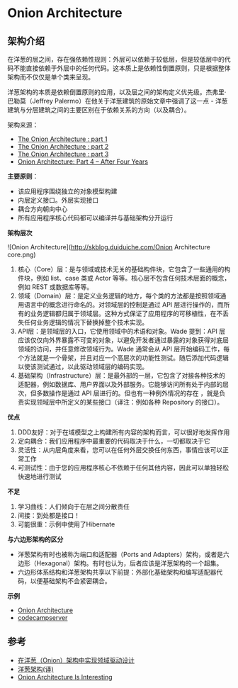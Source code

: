 # Onion Architecture

## 架构介绍

在洋葱的层之间，存在强依赖性规则：外层可以依赖于较低层，但是较低层中的代码不能直接依赖于外层中的任何代码。这本质上是依赖性倒置原则，只是根据整体架构而不仅仅是单个类来呈现。

洋葱架构的本质是依赖倒置原则的应用，以及层之间的架构定义优先级。杰弗里·巴勒莫（Jeffrey Palermo）在他关于洋葱建筑的原始文章中强调了这一点 - 洋葱建筑与分层建筑之间的主要区别在于依赖关系的方向（以及耦合）。

架构来源：

* [The Onion Architecture : part 1](https://jeffreypalermo.com/2008/07/the-onion-architecture-part-1/)
* [The Onion Architecture : part 2](https://jeffreypalermo.com/2008/07/the-onion-architecture-part-2/)
* [The Onion Architecture : part 3 ](https://jeffreypalermo.com/2008/08/the-onion-architecture-part-3/)
* [Onion Architecture: Part 4 – After Four Years](https://jeffreypalermo.com/2013/08/onion-architecture-part-4-after-four-years/)


**主要原则**：

* 该应用程序围绕独立的对象模型构建
* 内层定义接口。外层实现接口
* 耦合方向朝向中心
* 所有应用程序核心代码都可以编译并与基础架构分开运行

**架构层次**

![Onion Architecture](http://skblog.duiduiche.com/Onion Architecture core.png)

1. 核心（Core）层：是与领域或技术无关的基础构件块，它包含了一些通用的构件块，例如 list、case 类或 Actor 等等。核心层不包含任何技术层面的概念，例如 REST 或数据库等等。
2. 领域（Domain）层：是定义业务逻辑的地方，每个类的方法都是按照领域通用语言中的概念进行命名的。对领域层的控制是通过 API 层进行操作的，而所有的业务逻辑都归属于领域层。这种方式保证了应用程序的可移植性，在不丢失任何业务逻辑的情况下替换掉整个技术实现。
3. API层：是领域层的入口，它使用领域中的术语和对象。Wade 提到：API 层应该仅仅向外界暴露不可变的对象，以避免开发者通过暴露的对象获得对底层领域的访问，并任意修改领域行为。Wade 通常会从 API 层开始编码工作，每个方法就是一个骨架，并且对应一个高层次的功能性测试。随后添加代码逻辑以使该测试通过，以此驱动领域层的编码实现。
4. 基础架构（Infrastructure）层：是最外部的一层，它包含了对接各种技术的适配器，例如数据库、用户界面以及外部服务。它能够访问所有处于内部的层次，但多数操作是通过 API 层进行的。但也有一种例外情况的存在 ，就是负责实现领域层中所定义的某些接口（译注：例如各种 Repository 的接口）。

**优点**

1. DDD友好：对于在域模型之上构建所有内容的架构而言，可以很好地发挥作用
2. 定向耦合：我们应用程序中最重要的代码取决于什么，一切都取决于它
3. 灵活性：从内层角度来看，您可以在任何外层交换任何东西，事情应该可以正常工作
4. 可测试性：由于您的应用程序核心不依赖于任何其他内容，因此可以单独轻松快速地进行测试

**不足**

1. 学习曲线：人们倾向于在层之间分散责任
2. 间接：到处都是接口！
3. 可能很重：示例中使用了Hibernate

**与六边形架构的区分**

* 洋葱架构有时也被称为端口和适配器（Ports and Adapters）架构，或者是六边形（Hexagonal）架构。有时也认为，后者应该是洋葱架构的一个超集。
* 六边形体系结构和洋葱架构共享以下前提：外部化基础架构和编写适配器代码，以便基础架构不会紧密耦合。

**示例**

* [Onion Architecture](https://bitbucket.org/jeffreypalermo/onion-architecture)
* [codecampserver](https://archive.codeplex.com/?p=codecampserver)

## 参考

* [在洋葱（Onion）架构中实现领域驱动设计](https://www.infoq.cn/article/2014%2F11%2Fddd-onion-architecture)
* [洋葱架构(译)](https://www.jianshu.com/p/d87d5389c92a)
* [Onion Architecture Is Interesting](https://dzone.com/articles/onion-architecture-is-interesting)


